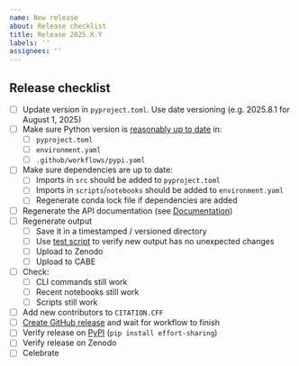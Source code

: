 ```yaml
---
name: New release
about: Release checklist
title: Release 2025.X.Y
labels: ''
assignees: '' 
---
```


## Release checklist

- [ ] Update version in `pyproject.toml`. Use date versioning (e.g. 2025.8.1 for August 1, 2025)
- [ ] Make sure Python version is [reasonably up to date](https://pyreadiness.org/) in:
  - [ ] `pyproject.toml` 
  - [ ] `environment.yaml`
  - [ ] `.github/workflows/pypi.yaml`
- [ ] Make sure dependencies are up to date:
  - [ ] Imports in `src` should be added to `pyproject.toml`
  - [ ] Imports in `scripts`/`notebooks` should be added to `environment.yaml`
  - [ ] Regenerate conda lock file if dependencies are added
- [ ] Regenerate the API documentation (see [Documentation](https://github.com/pbl-nl/website-carbon-budget-explorer/blob/main/README.md#documentation))
- [ ] Regenerate output
  - [ ] Save it in a timestamped / versioned directory 
  - [ ] Use [test script](https://github.com/pbl-nl/website-carbon-budget-explorer/blob/main/README.md#testing) to verify new output has no unexpected changes
  - [ ] Upload to Zenodo
  - [ ] Upload to CABE
- [ ] Check:
  - [ ] CLI commands still work
  - [ ] Recent notebooks still work
  - [ ] Scripts still work
- [ ] Add new contributors to `CITATION.CFF`
- [ ] [Create GitHub release](https://docs.github.com/en/repositories/releasing-projects-on-github/managing-releases-in-a-repository#creating-a-release) and wait for workflow to finish
- [ ] Verify release on [PyPI](https://pypi.org/project/effort-sharing/) (`pip install effort-sharing`)
- [ ] Verify release on Zenodo
- [ ] Celebrate